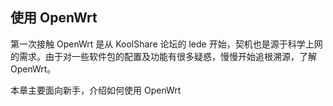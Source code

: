 ## 使用 OpenWrt

第一次接触 OpenWrt 是从 KoolShare 论坛的 lede 开始，契机也是源于科学上网的需求。由于对一些软件包的配置及功能有很多疑惑，慢慢开始追根溯源，了解 OpenWrt。

本章主要面向新手，介绍如何使用 OpenWrt